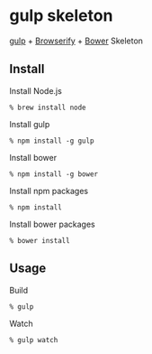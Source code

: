 # gulp skeleton

[gulp](http://gulpjs.com/) + [Browserify](http://browserify.org/) + [Bower](http://bower.io/) Skeleton

## Install

Install Node.js

```console
% brew install node
```

Install gulp

```console
% npm install -g gulp
```

Install bower

```console
% npm install -g bower
```

Install npm packages

```console
% npm install
```

Install bower packages

```console
% bower install
```

## Usage

Build

```console
% gulp
```

Watch

```console
% gulp watch
```

